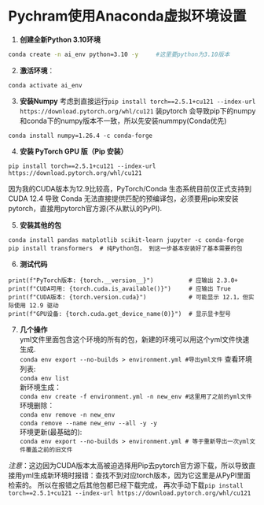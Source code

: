 # Pychram使用Anaconda虚拟环境设置  
1. **创建全新Python 3.10环境** 
```bash
conda create -n ai_env python=3.10 -y     #这里要python为3.10版本
```
2. **激活环境**：
 ```
conda activate ai_env
 ```
3. **安装Numpy**
考虑到直接运行`pip install torch==2.5.1+cu121 --index-url https://download.pytorch.org/whl/cu121` 装pytorch 会导致pip下的numpy和conda下的numpy版本不一致，所以先安装nummpy(Conda优先)
 ```
conda install numpy=1.26.4 -c conda-forge
 ```
4. **安装 PyTorch GPU 版（Pip 安装）**
```
pip install torch==2.5.1+cu121 --index-url https://download.pytorch.org/whl/cu121
```
因为我的CUDA版本为12.9比较高，PyTorch/Conda 生态系统目前仅正式支持到 CUDA 12.4 导致 Conda 无法直接提供匹配的预编译包，必须要用pip来安装pytorch，直接用pytorch官方源(不从默认的PyPI).  

5. **安装其他的包**
```
conda install pandas matplotlib scikit-learn jupyter -c conda-forge
pip install transformers  # 纯Python包， 到这一步基本安装好了基本需要的包
```
6. **测试代码**
```
print(f"PyTorch版本: {torch.__version__}")          # 应输出 2.3.0+ 
print(f"CUDA可用: {torch.cuda.is_available()}")     # 应输出 True
print(f"CUDA版本: {torch.version.cuda}")            # 可能显示 12.1，但实际使用 12.9 驱动
print(f"GPU设备: {torch.cuda.get_device_name(0)}")  # 显示显卡型号
 ```  
7. **几个操作**  
yml文件里面包含这个环境的所有的包，新建的环境可以用这个yml文件快速生成.  
```conda env export --no-builds > environment.yml #导出yml文件```
查看环境列表:  
```conda env list```  
新环境生成：  
```conda env create -f environment.yml -n new_env #这里用了之前的yml文件```  
环境删除：  
```conda env remove -n new_env ```  
```conda remove --name new_env --all -y -y```  
环境更新(最基础的):  
```conda env export --no-builds > environment.yml # 等于重新导出一次yml文件覆盖之前的旧文件 ```  

*注意*：这边因为CUDA版本太高被迫选择用Pip去pytorch官方源下载，所以导致直接用yml生成新环境时报错：查找不到对应torch版本，因为它这里是从PyPI里面检索的。  所以在报错之后其他包都已经下载完成，
再次手动下载`pip install torch==2.5.1+cu121 --index-url https://download.pytorch.org/whl/cu121`

  


